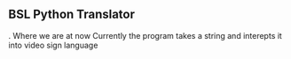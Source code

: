 ## BSL Python Translator

. Where we are at now
  Currently the program takes a string and interepts it into video sign language
